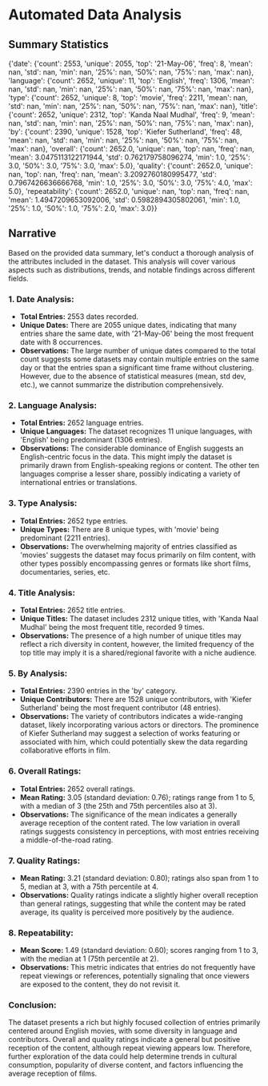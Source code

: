 # Automated Data Analysis

## Summary Statistics

{'date': {'count': 2553, 'unique': 2055, 'top': '21-May-06', 'freq': 8, 'mean': nan, 'std': nan, 'min': nan, '25%': nan, '50%': nan, '75%': nan, 'max': nan}, 'language': {'count': 2652, 'unique': 11, 'top': 'English', 'freq': 1306, 'mean': nan, 'std': nan, 'min': nan, '25%': nan, '50%': nan, '75%': nan, 'max': nan}, 'type': {'count': 2652, 'unique': 8, 'top': 'movie', 'freq': 2211, 'mean': nan, 'std': nan, 'min': nan, '25%': nan, '50%': nan, '75%': nan, 'max': nan}, 'title': {'count': 2652, 'unique': 2312, 'top': 'Kanda Naal Mudhal', 'freq': 9, 'mean': nan, 'std': nan, 'min': nan, '25%': nan, '50%': nan, '75%': nan, 'max': nan}, 'by': {'count': 2390, 'unique': 1528, 'top': 'Kiefer Sutherland', 'freq': 48, 'mean': nan, 'std': nan, 'min': nan, '25%': nan, '50%': nan, '75%': nan, 'max': nan}, 'overall': {'count': 2652.0, 'unique': nan, 'top': nan, 'freq': nan, 'mean': 3.0475113122171944, 'std': 0.762179758096274, 'min': 1.0, '25%': 3.0, '50%': 3.0, '75%': 3.0, 'max': 5.0}, 'quality': {'count': 2652.0, 'unique': nan, 'top': nan, 'freq': nan, 'mean': 3.2092760180995477, 'std': 0.7967426636666768, 'min': 1.0, '25%': 3.0, '50%': 3.0, '75%': 4.0, 'max': 5.0}, 'repeatability': {'count': 2652.0, 'unique': nan, 'top': nan, 'freq': nan, 'mean': 1.4947209653092006, 'std': 0.5982894305802061, 'min': 1.0, '25%': 1.0, '50%': 1.0, '75%': 2.0, 'max': 3.0}}

## Narrative

Based on the provided data summary, let's conduct a thorough analysis of the attributes included in the dataset. This analysis will cover various aspects such as distributions, trends, and notable findings across different fields.

### 1. **Date Analysis:**
- **Total Entries:** 2553 dates recorded.
- **Unique Dates:** There are 2055 unique dates, indicating that many entries share the same date, with '21-May-06' being the most frequent date with 8 occurrences.
- **Observations:** The large number of unique dates compared to the total count suggests some datasets may contain multiple entries on the same day or that the entries span a significant time frame without clustering. However, due to the absence of statistical measures (mean, std dev, etc.), we cannot summarize the distribution comprehensively.

### 2. **Language Analysis:**
- **Total Entries:** 2652 language entries.
- **Unique Languages:** The dataset recognizes 11 unique languages, with 'English' being predominant (1306 entries).
- **Observations:** The considerable dominance of English suggests an English-centric focus in the data. This might imply the dataset is primarily drawn from English-speaking regions or content. The other ten languages comprise a lesser share, possibly indicating a variety of international entries or translations.

### 3. **Type Analysis:**
- **Total Entries:** 2652 type entries.
- **Unique Types:** There are 8 unique types, with 'movie' being predominant (2211 entries).
- **Observations:** The overwhelming majority of entries classified as 'movies' suggests the dataset may focus primarily on film content, with other types possibly encompassing genres or formats like short films, documentaries, series, etc.

### 4. **Title Analysis:**
- **Total Entries:** 2652 title entries.
- **Unique Titles:** The dataset includes 2312 unique titles, with 'Kanda Naal Mudhal' being the most frequent title, recorded 9 times.
- **Observations:** The presence of a high number of unique titles may reflect a rich diversity in content, however, the limited frequency of the top title may imply it is a shared/regional favorite with a niche audience.

### 5. **By Analysis:**
- **Total Entries:** 2390 entries in the 'by' category.
- **Unique Contributors:** There are 1528 unique contributors, with 'Kiefer Sutherland' being the most frequent contributor (48 entries).
- **Observations:** The variety of contributors indicates a wide-ranging dataset, likely incorporating various actors or directors. The prominence of Kiefer Sutherland may suggest a selection of works featuring or associated with him, which could potentially skew the data regarding collaborative efforts in film.

### 6. **Overall Ratings:**
- **Total Entries:** 2652 overall ratings.
- **Mean Rating:** 3.05 (standard deviation: 0.76); ratings range from 1 to 5, with a median of 3 (the 25th and 75th percentiles also at 3).
- **Observations:** The significance of the mean indicates a generally average reception of the content rated. The low variation in overall ratings suggests consistency in perceptions, with most entries receiving a middle-of-the-road rating.

### 7. **Quality Ratings:**
- **Mean Rating:** 3.21 (standard deviation: 0.80); ratings also span from 1 to 5, median at 3, with a 75th percentile at 4.
- **Observations:** Quality ratings indicate a slightly higher overall reception than general ratings, suggesting that while the content may be rated average, its quality is perceived more positively by the audience.

### 8. **Repeatability:**
- **Mean Score:** 1.49 (standard deviation: 0.60); scores ranging from 1 to 3, with the median at 1 (75th percentile at 2).
- **Observations:** This metric indicates that entries do not frequently have repeat viewings or references, potentially signaling that once viewers are exposed to the content, they do not revisit it.

### **Conclusion:**
The dataset presents a rich but highly focused collection of entries primarily centered around English movies, with some diversity in language and contributors. Overall and quality ratings indicate a general but positive reception of the content, although repeat viewing appears low. Therefore, further exploration of the data could help determine trends in cultural consumption, popularity of diverse content, and factors influencing the average reception of films.
